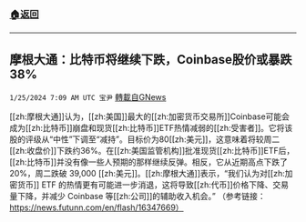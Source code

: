 ###  [:house:返回](README.md)
---


## 摩根大通：比特币将继续下跌，Coinbase股价或暴跌38%
`1/25/2024 7:09 AM UTC 宝尹` [轉載自GNews](https://gnews.org/articles/2251581)

[[zh:摩根大通]]认为，[[zh:美国]]最大的[[zh:加密货币交易所]]Coinbase可能会成为[[zh:比特币]]崩盘和现货[[zh:比特币]]ETF热情减弱的[[zh:受害者]]。它将该股的评级从“中性”下调至“减持”。目标价为80[[zh:美元]]，这意味着将较周二[[zh:收盘价]]下跌约36%。在[[zh:美国监管机构]]批准现货[[zh:比特币]]ETF后，[[zh:比特币]]并没有像一些人预期的那样继续反弹。相反，它从近期高点下跌了 20%，周二跌破 39,000 [[zh:美元]]。[[zh:摩根大通]]表示，“我们认为对[[zh:加密货币]] ETF 的热情更有可能进一步消退，这将导致[[zh:代币]]价格下降、交易量下降，并减少 Coinbase 等[[zh:公司]]的辅助收入机会。” 
（参考链接：https://news.futunn.com/en/flash/16347669）
